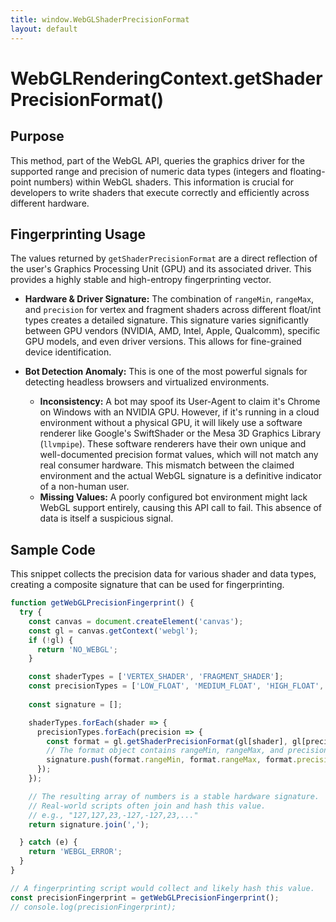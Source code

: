 ```yaml
---
title: window.WebGLShaderPrecisionFormat
layout: default
---
```

# WebGLRenderingContext.getShaderPrecisionFormat()
## Purpose
This method, part of the WebGL API, queries the graphics driver for the supported range and precision of numeric data types (integers and floating-point numbers) within WebGL shaders. This information is crucial for developers to write shaders that execute correctly and efficiently across different hardware.

## Fingerprinting Usage
The values returned by `getShaderPrecisionFormat` are a direct reflection of the user's Graphics Processing Unit (GPU) and its associated driver. This provides a highly stable and high-entropy fingerprinting vector.

*   **Hardware & Driver Signature:** The combination of `rangeMin`, `rangeMax`, and `precision` for vertex and fragment shaders across different float/int types creates a detailed signature. This signature varies significantly between GPU vendors (NVIDIA, AMD, Intel, Apple, Qualcomm), specific GPU models, and even driver versions. This allows for fine-grained device identification.

*   **Bot Detection Anomaly:** This is one of the most powerful signals for detecting headless browsers and virtualized environments.
    *   **Inconsistency:** A bot may spoof its User-Agent to claim it's Chrome on Windows with an NVIDIA GPU. However, if it's running in a cloud environment without a physical GPU, it will likely use a software renderer like Google's SwiftShader or the Mesa 3D Graphics Library (`llvmpipe`). These software renderers have their own unique and well-documented precision format values, which will not match any real consumer hardware. This mismatch between the claimed environment and the actual WebGL signature is a definitive indicator of a non-human user.
    *   **Missing Values:** A poorly configured bot environment might lack WebGL support entirely, causing this API call to fail. This absence of data is itself a suspicious signal.

## Sample Code
This snippet collects the precision data for various shader and data types, creating a composite signature that can be used for fingerprinting.

```javascript
function getWebGLPrecisionFingerprint() {
  try {
    const canvas = document.createElement('canvas');
    const gl = canvas.getContext('webgl');
    if (!gl) {
      return 'NO_WEBGL';
    }

    const shaderTypes = ['VERTEX_SHADER', 'FRAGMENT_SHADER'];
    const precisionTypes = ['LOW_FLOAT', 'MEDIUM_FLOAT', 'HIGH_FLOAT', 'LOW_INT', 'MEDIUM_INT', 'HIGH_INT'];
    
    const signature = [];

    shaderTypes.forEach(shader => {
      precisionTypes.forEach(precision => {
        const format = gl.getShaderPrecisionFormat(gl[shader], gl[precision]);
        // The format object contains rangeMin, rangeMax, and precision
        signature.push(format.rangeMin, format.rangeMax, format.precision);
      });
    });

    // The resulting array of numbers is a stable hardware signature.
    // Real-world scripts often join and hash this value.
    // e.g., "127,127,23,-127,-127,23,..."
    return signature.join(',');

  } catch (e) {
    return 'WEBGL_ERROR';
  }
}

// A fingerprinting script would collect and likely hash this value.
const precisionFingerprint = getWebGLPrecisionFingerprint();
// console.log(precisionFingerprint);
```